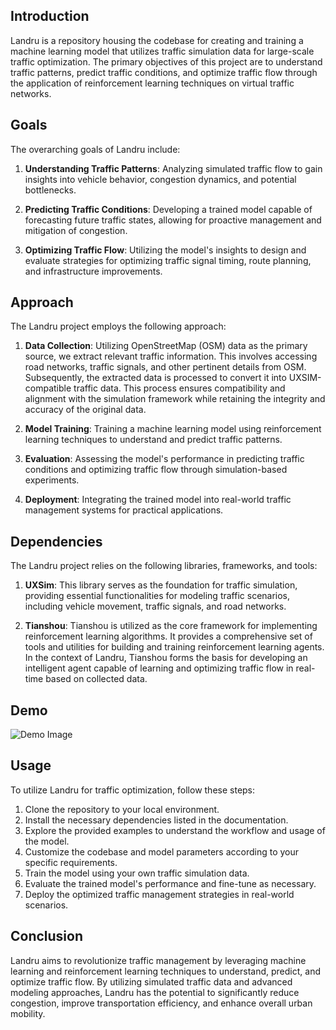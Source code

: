 ## Introduction

Landru is a repository housing the codebase for creating and training a machine learning model that utilizes traffic simulation data for large-scale traffic optimization. The primary objectives of this project are to understand traffic patterns, predict traffic conditions, and optimize traffic flow through the application of reinforcement learning techniques on virtual traffic networks.

## Goals

The overarching goals of Landru include:

1. **Understanding Traffic Patterns**: Analyzing simulated traffic flow to gain insights into vehicle behavior, congestion dynamics, and potential bottlenecks.

2. **Predicting Traffic Conditions**: Developing a trained model capable of forecasting future traffic states, allowing for proactive management and mitigation of congestion.

3. **Optimizing Traffic Flow**: Utilizing the model's insights to design and evaluate strategies for optimizing traffic signal timing, route planning, and infrastructure improvements.

## Approach

The Landru project employs the following approach:

1. **Data Collection**: Utilizing OpenStreetMap (OSM) data as the primary source, we extract relevant traffic information. This involves accessing road networks, traffic signals, and other pertinent details from OSM. Subsequently, the extracted data is processed to convert it into UXSIM-compatible traffic data. This process ensures compatibility and alignment with the simulation framework while retaining the integrity and accuracy of the original data.

2. **Model Training**: Training a machine learning model using reinforcement learning techniques to understand and predict traffic patterns.

3. **Evaluation**: Assessing the model's performance in predicting traffic conditions and optimizing traffic flow through simulation-based experiments.

4. **Deployment**: Integrating the trained model into real-world traffic management systems for practical applications.

## Dependencies

The Landru project relies on the following libraries, frameworks, and tools:

1. **UXSim**: This library serves as the foundation for traffic simulation, providing essential functionalities for modeling traffic scenarios, including vehicle movement, traffic signals, and road networks.

2. **Tianshou**: Tianshou is utilized as the core framework for implementing reinforcement learning algorithms. It provides a comprehensive set of tools and utilities for building and training reinforcement learning agents. In the context of Landru, Tianshou forms the basis for developing an intelligent agent capable of learning and optimizing traffic flow in real-time based on collected data.

## Demo

![Demo Image](https://github.com/higotenda/landru/blob/main/outputfinalnexus.png)

## Usage

To utilize Landru for traffic optimization, follow these steps:

1. Clone the repository to your local environment.
2. Install the necessary dependencies listed in the documentation.
3. Explore the provided examples to understand the workflow and usage of the model.
4. Customize the codebase and model parameters according to your specific requirements.
5. Train the model using your own traffic simulation data.
6. Evaluate the trained model's performance and fine-tune as necessary.
7. Deploy the optimized traffic management strategies in real-world scenarios.

## Conclusion

Landru aims to revolutionize traffic management by leveraging machine learning and reinforcement learning techniques to understand, predict, and optimize traffic flow. By utilizing simulated traffic data and advanced modeling approaches, Landru has the potential to significantly reduce congestion, improve transportation efficiency, and enhance overall urban mobility.

